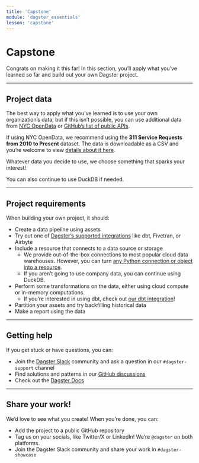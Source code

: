 ```yaml
---
title: 'Capstone'
module: 'dagster_essentials'
lesson: 'capstone'
---
```


# Capstone

Congrats on making it this far! In this section, you’ll apply what you’ve learned so far and build out your own Dagster project.

---

## Project data

The best way to apply what you’ve learned is to use your own organization’s data, but if this isn’t possible, you can use additional data from [NYC OpenData](https://opendata.cityofnewyork.us/) or [GitHub’s list of public APIs](https://github.com/public-apis/public-apis).

If using NYC OpenData, we recommend using the **311 Service Requests from 2010 to Present** dataset. The data is downloadable as a CSV and you’re welcome to view [details about it here](https://data.cityofnewyork.us/Social-Services/311-Service-Requests-from-2010-to-Present/erm2-nwe9).

Whatever data you decide to use, we choose something that sparks your interest!

You can also continue to use DuckDB if needed.

---

## Project requirements

When building your own project, it should:

- Create a data pipeline using assets
- Try out one of [Dagster’s supported integrations](https://docs.dagster.io/integrations) like dbt, Fivetran, or Airbyte
- Include a resource that connects to a data source or storage
  - We provide out-of-the-box connections to most popular cloud data warehouses. However, you can turn [any Python connection or object into a resource](https://docs.dagster.io/concepts/resources#using-bare-python-objects-as-resources).
  - If you aren’t going to use company data, you can continue using DuckDB.
- Perform some transformations on the data, either using cloud compute or in-memory computations.
  - If you’re interested in using dbt, check out [our dbt integration](https://docs.dagster.io/integrations/dbt/reference#loading-dbt-models-from-a-dbt-project)!
- Partition your assets and try backfilling historical data
- Make a report using the data

---

## Getting help

If you get stuck or have questions, you can:

- Join the [Dagster Slack](https://dagster.io/community) community and ask a question in our `#dagster-support` channel
- Find solutions and patterns in our [GitHub discussions](https://github.com/dagster-io/dagster/discussions)
- Check out the [Dagster Docs](https://docs.dagster.io)

---

## Share your work!

We’d love to see what you create! When you’re done, you can:

- Add the project to a public GitHub repository
- Tag us on your socials, like Twitter/X or LinkedIn! We’re `@dagster` on both platforms.
- Join the Dagster Slack community and share your work in `#dagster-showcase`
